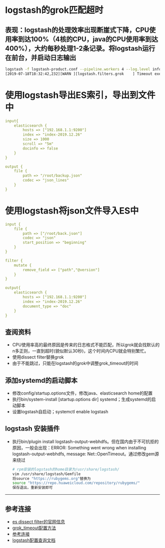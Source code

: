 # logstash的grok匹配超时
## 表现：logstash的处理效率出现断崖式下降，CPU使用率到达100%（4核的CPU，java的CPU使用率到达400%），大约每秒处理1-2条记录。将logstash运行在前台，并启动日志输出
```bash
logstash -f logstash-product.conf --pipeline.workers 4 --log.level info
[2019-07-18T18:32:42,232][WARN ][logstash.filters.grok    ] Timeout executing grok '' against field 'message' with value 'Value too large to output (320 bytes)! First 255 chars are:
```
# 使用logstash导出ES索引，导出到文件中
```yaml
input{
    elasticsearch {
        hosts => ["192.168.1.1:9200"]
        index => "index-2019.12.26"
        size => 1000
        scroll => "5m"
        docinfo => false
    }
}

output {
    file {
        path => "/root/backup.json"
        codec => "json_lines"
    }
}
```
# 使用logstash将json文件导入ES中
```yaml
input {
    file {
        path => ["/root/back.json"]
        codec => "json"
        start_position => "beginning"
    }
}

filter {
    mutate {
        remove_field => ["path","@version"]
    }
}

output{
    elasticsearch {
        hosts => ["192.168.1.1:9200"]
        index => "index-2019.12.26"
        document_type => "doc"
    }
}

```
## 查阅资料
- CPU使用率高的最终原因是传来的日志格式不能匹配，所以grok就会找默认的n多正则，一直到超时(貌似默认30秒)，这个时间内CPU就会特别繁忙。
- 使用dissect filter替换grok
- 由于不能跳过，只能在logstash的grok中调整grok_timeout的时间
## 添加systemd的启动脚本
- 修改config/startup.options文件，修改java、elasticsearch home的配置
- 执行bin/system-install [startup.options dir] systemd；生成systemd的启动脚本
- 设置logstash自启动；systemctl enable logstash
## logstash 安装插件
- 执行bin/plugin install logstash-output-webhdfs。但在国内由于不可抗拒的原因，一般会出现：ERROR: Something went wrong when installing logstash-output-webhdfs, message: Net::OpenTimeout。通过修改gem源来绕过
  ```bash
  # rpm安装的logstash的home目录为/usr/share/logstash/
  vim /usr/share/logstash/Gemfile
  将source "https://rubygems.org"替换为
  source "https://repo.huaweicloud.com/repository/rubygems/"
  保存退出，重新安装即可
  ```


---
## 参考连接
- [es dissect filter的官网信息](https://www.elastic.co/guide/en/logstash/current/plugins-filters-dissect.html)
- [grok_timeout配置方法](https://www.elastic.co/guide/en/logstash/current/plugins-filters-grok.html#plugins-filters-grok-timeout_millis)
- [参考连接](https://discuss.elastic.co/t/why-am-i-getting-groktimeout-for-a-my-simple-log/65847)
- [logstash配置查询文档](https://www.elastic.co/guide/en/logstash/current/index.html)
